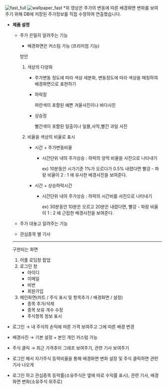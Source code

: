 ![fast_full](https://user-images.githubusercontent.com/46878927/145513885-6d3611eb-6e27-42e6-b1da-86d23b30a279.gif)
![wallpaper_fast](https://user-images.githubusercontent.com/46878927/145514002-14f60ff4-e493-490a-935f-27e4c10dc38d.gif)
*위 영상은 주가의 변동에 따른 배경화면 변화를 보여주기 위해 DB에 저장된 주가정보를 직접 수정하여 연출했습니다.

- **제품 설명**
    - 주가 은밀히 알려주는 기능
        - 배경화면은 커스텀 가능 (프리미엄 기능)
        
        방안
        
        1. 색상의 다양화
            - 주가변동 정도에 따라 색상 세분화, 변동정도에 따라 색상을 매칭하여 배경화면으로 표현하기
            - 하락장
                
                파란색이 포함된 예쁜 겨울사진이나 바다사진
                
            - 상승장
                
                빨간색이 포함된 일출이나 일몰,사막,빨간 과일 사진
                
        2. 비율을 색상의 비율로 표시
            - 시간 + 주가변동비율
                - 시간단위 내의 주가상승 : 하락의 양적 비율을 사진으로 나타내기
                    
                    ex) 10분동안 시가기준 1%가 오르다가 0.5% 내렸다면 빨강 - 파랑 비율이 2 : 1 에 유사한 배경사진을 보여준다.
                    
            - 시간 + 상승하락시간
                - 시간단위 내의 주가상승 : 하락의 시간비를 사진으로 나타내기
                    
                    ex) 30분동안 10분은 오르고 20분은 내렸다면, 빨강 - 파랑 비율이 1 : 2 에 근접한 배경사진을 보여준다.
                    
    - 주가 대놓고 알려주는 기능
    - 관심종목 별 기사
    
    ---
    
    구현되는 화면
    
    1. 어플 로딩창 팝업
    2. 로그인 창
        - 아이디
        - 이메일
        - 비번
        - 회원가입
    3. 메인화면(차트 / 주식 표시 및 항목추가 / 배경화면 / 설정)
        - 종목 추가/삭제
        - 종목 보유 개수 수정
        - 주식항목 정보 표시
    
- 로그인 → 내 주식의 손익에 따른 가격 보여주고 그에 따른 배경 변경
- 배경사진 → 기본 설정 + 본인 개인 커스텀 가능
- 주식 클릭 → 최근 가격추이 그래프 보여주기, 관련 기사 보여주기

- 로그인 해서 자기주식 등락비율을 통해 배경화면 변화 설정 및  주식 클릭하면 관련기사 나오게

- 로그인 하고 관심종목 등락률(소유주식은 옆에 따로 수익률 표시), 관련 기사, 배경화면 변화(소유주식 위주로)
